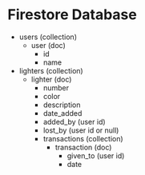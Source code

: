 
# Firestore Database
- users (collection)
	- user (doc)
		- id
		- name
- lighters (collection)
	- lighter (doc)
		- number
		- color
		- description
		- date_added
		- added_by (user id)
		- lost_by (user id or null)
		- transactions (collection)
			- transaction (doc)
				- given_to (user id)
				- date
